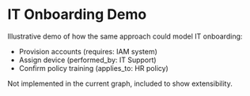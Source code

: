 # IT Onboarding Demo

Illustrative demo of how the same approach could model IT onboarding:

- Provision accounts (requires: IAM system)
- Assign device (performed_by: IT Support)
- Confirm policy training (applies_to: HR policy)

Not implemented in the current graph, included to show extensibility.
